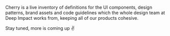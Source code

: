 Cherry is a live inventory of definitions for the UI components, design patterns, brand assets and code guidelines which the whole design team at Deep Impact works from, keeping all of our products cohesive.

Stay tuned, more is coming up ✌
